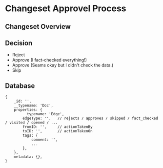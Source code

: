 # Changeset Approvel Process

## Changeset Overview

## Decision
- Reject
- Approve (I fact-checked everything!)
- Approve (Seams okay but I didn't check the data.)
- Skip


## Database

``` JS
{
	_id: '',
	__typename: 'Doc',
	properties: {
		__typename: 'Edge',
		edgeType: '',	// rejects / approves / skipped / fact_checked / visited / opened / ...
		fromID: '',		// actionTakenBy
		toID: '',		// actionTakenOn
		tags: {
			comment: '',
			...
		},
	},
	metadata: {},
}
```